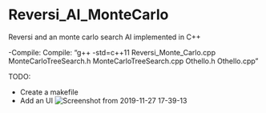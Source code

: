 # Reversi_AI_MonteCarlo
Reversi and an monte carlo search AI implemented in C++

-Compile:
Compile: “g++ -std=c++11 Reversi_Monte_Carlo.cpp MonteCarloTreeSearch.h MonteCarloTreeSearch.cpp Othello.h Othello.cpp”

TODO:
- Create a makefile
- Add an UI
![Screenshot from 2019-11-27 17-39-13](https://user-images.githubusercontent.com/50088458/69770185-ff783780-113c-11ea-87d0-0163beba9044.png)

